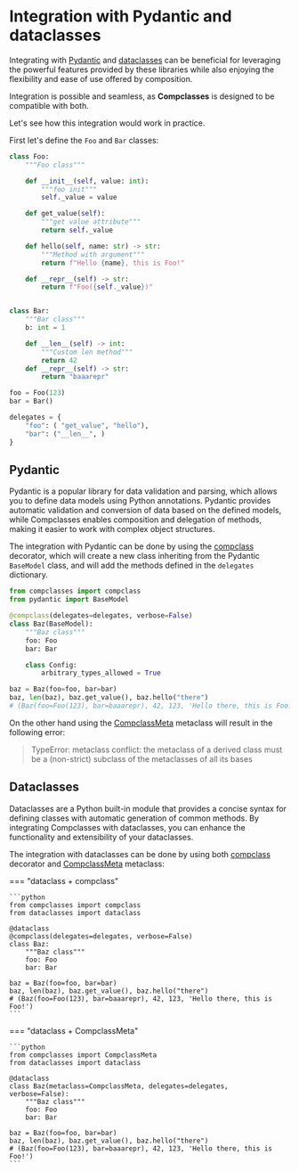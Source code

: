 # Integration with Pydantic and dataclasses

Integrating with [Pydantic](https://docs.pydantic.dev/latest/) and [dataclasses](https://docs.python.org/3/library/dataclasses.html) can be beneficial for leveraging the powerful features provided by these libraries while also enjoying the flexibility and ease of use offered by composition.

Integration is possible and seamless, as **Compclasses** is designed to be compatible with both.

Let's see how this integration would work in practice.

First let's define the `Foo` and `Bar` classes:

```python title="classes definition"
class Foo:
    """Foo class"""

    def __init__(self, value: int):
        """foo init"""
        self._value = value

    def get_value(self):
        """get value attribute"""
        return self._value

    def hello(self, name: str) -> str:
        """Method with argument"""
        return f"Hello {name}, this is Foo!"

    def __repr__(self) -> str:
        return f"Foo({self._value})"


class Bar:
    """Bar class"""
    b: int = 1

    def __len__(self) -> int:
        """Custom len method"""
        return 42
    def __repr__(self) -> str:
        return "baaarepr"

foo = Foo(123)
bar = Bar()

delegates = {
    "foo": ( "get_value", "hello"),
    "bar": ("__len__", )
}
```
## Pydantic

Pydantic is a popular library for data validation and parsing, which allows you to define data models using Python annotations. Pydantic provides automatic validation and conversion of data based on the defined models, while Compclasses enables composition and delegation of methods, making it easier to work with complex object structures.

The integration with Pydantic can be done by using the [compclass](../api/compclass.md) decorator, which will create a new class inheriting from the Pydantic `BaseModel` class, and will add the methods defined in the `delegates` dictionary.

```python title="Pydantic integration"
from compclasses import compclass
from pydantic import BaseModel

@compclass(delegates=delegates, verbose=False)
class Baz(BaseModel):
    """Baz class"""
    foo: Foo
    bar: Bar

    class Config:
        arbitrary_types_allowed = True

baz = Baz(foo=foo, bar=bar)
baz, len(baz), baz.get_value(), baz.hello("there")
# (Baz(foo=Foo(123), bar=baaarepr), 42, 123, 'Hello there, this is Foo!')
```

On the other hand using the [CompclassMeta](../api/compclassmeta.md) metaclass will result in the following error:

> TypeError: metaclass conflict: the metaclass of a derived class must be a (non-strict) subclass of the metaclasses of all its bases


## Dataclasses

Dataclasses are a Python built-in module that provides a concise syntax for defining classes with automatic generation of common methods. By integrating Compclasses with dataclasses, you can enhance the functionality and extensibility of your dataclasses.

The integration with dataclasses can be done by using both [compclass](../api/compclass.md) decorator and [CompclassMeta](../api/compclassmeta.md) metaclass:

=== "dataclass + compclass"

    ```python
    from compclasses import compclass
    from dataclasses import dataclass

    @dataclass
    @compclass(delegates=delegates, verbose=False)
    class Baz:
        """Baz class"""
        foo: Foo
        bar: Bar

    baz = Baz(foo=foo, bar=bar)
    baz, len(baz), baz.get_value(), baz.hello("there")
    # (Baz(foo=Foo(123), bar=baaarepr), 42, 123, 'Hello there, this is Foo!')
    ```


=== "dataclass + CompclassMeta"

    ```python
    from compclasses import CompclassMeta
    from dataclasses import dataclass

    @dataclass
    class Baz(metaclass=CompclassMeta, delegates=delegates, verbose=False):
        """Baz class"""
        foo: Foo
        bar: Bar

    baz = Baz(foo=foo, bar=bar)
    baz, len(baz), baz.get_value(), baz.hello("there")
    # (Baz(foo=Foo(123), bar=baaarepr), 42, 123, 'Hello there, this is Foo!')
    ```
